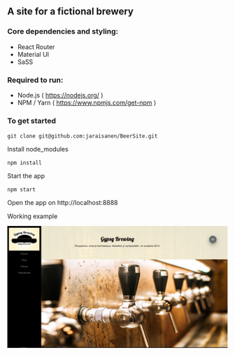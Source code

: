 ## A site for a fictional brewery
### Core dependencies and styling:
* React Router
* Material UI
* SaSS

### Required to run:
* Node.js ( https://nodejs.org/ )
* NPM / Yarn ( https://www.npmjs.com/get-npm )

### To get started
```
git clone git@github.com:jaraisanen/BeerSite.git
```
Install node_modules 
```
npm install
```
Start the app
```
npm start
```
Open the app on http://localhost:8888

Working example

![Alt text](src/images/home.jpg?raw=true "HomeView")
